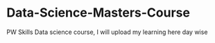 # Data-Science-Masters-Course
PW Skills Data science course, I will upload my learning here day wise
